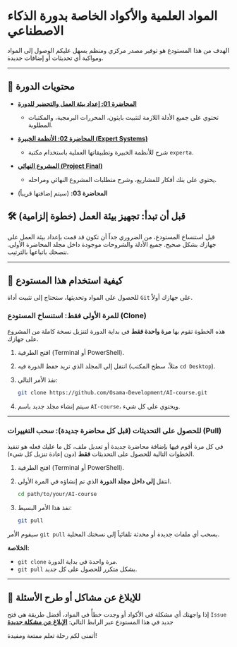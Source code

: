 # المواد العلمية والأكواد الخاصة بدورة الذكاء الاصطناعي

الهدف من هذا المستودع هو توفير مصدر مركزي ومنظم يسهل عليكم الوصول إلى المواد ومواكبة أي تحديثات أو إضافات جديدة.

---

## 📖 محتويات الدورة

-   **[المحاضرة 01: إعداد بيئة العمل والتحضير للدورة](./Lecrures/01%20-%20introduction/)**
    -   تحتوي على جميع الأدلة اللازمة لتثبيت بايثون، المحررات البرمجية، والمكتبات المطلوبة.

-   **[المحاضرة 02: الأنظمة الخبيرة (Expert Systems)](./Lecrures/02%20-%20Expert%20System/)**
    -   شرح للأنظمة الخبيرة وتطبيقاتها العملية باستخدام مكتبة `experta`.

-   **[المشروع النهائي (Project Final)](./Lecrures/Project%20Final/)**
    -   يحتوي على بنك أفكار للمشاريع، وشرح متطلبات المشروع النهائي ومراحله.

-   **المحاضرة 03:** (سيتم إضافتها قريباً)
## 🛠️ قبل أن تبدأ: تجهيز بيئة العمل (خطوة إلزامية)

قبل استنساخ المستودع، من الضروري جداً أن تكون قد قمت بإعداد بيئة العمل على جهازك بشكل صحيح. جميع الأدلة والشروحات موجودة داخل مجلد المحاضرة الأولى. ننصحك باتباعها بالترتيب.

---

## 🚀 كيفية استخدام هذا المستودع

للحصول على المواد وتحديثها، ستحتاج إلى تثبيت أداة `Git` على جهازك أولاً.

### للمرة الأولى فقط: استنساخ المستودع (Clone)

هذه الخطوة تقوم بها **مرة واحدة فقط** في بداية الدورة لتنزيل نسخة كاملة من المشروع على جهازك.

1.  افتح الطرفية (Terminal أو PowerShell).
2.  انتقل إلى المجلد الذي تريد حفظ الدورة فيه (مثلاً، سطح المكتب `cd Desktop`).
3.  نفذ الأمر التالي:

    ```bash
    git clone https://github.com/Osama-Development/AI-course.git
    ```
4.  سيتم إنشاء مجلد جديد باسم `AI-course`، ويحتوي على كل شيء.

---

### للحصول على التحديثات (قبل كل محاضرة جديدة): سحب التغييرات (Pull)

في كل مرة أقوم فيها بإضافة محاضرة جديدة أو تعديل ملف، كل ما عليك فعله هو تنفيذ الخطوات التالية للحصول على التحديثات **فقط** (دون إعادة تنزيل كل شيء).

1.  افتح الطرفية (Terminal أو PowerShell).
2.  انتقل **إلى داخل مجلد الدورة** الذي تم إنشاؤه في المرة الأولى.
    ```bash
    cd path/to/your/AI-course
    ```
3.  نفذ هذا الأمر البسيط:

    ```bash
    git pull
    ```

سيقوم الأمر `git pull` بسحب أي ملفات جديدة أو محدثة تلقائياً إلى نسختك المحلية.

**الخلاصة:**
-   `git clone` مرة واحدة في بداية الدورة.
-   `git pull` بشكل متكرر للحصول على كل جديد.

---

## 🐞 للإبلاغ عن مشاكل أو طرح الأسئلة

إذا واجهتك أي مشكلة في الأكواد أو وجدت خطأً في المواد، أفضل طريقة هي فتح `Issue` جديد في هذا المستودع عبر الرابط التالي:
[**الإبلاغ عن مشكلة جديدة**](https://github.com/Osama-Development/AI-course/issues)

أتمنى لكم رحلة تعلم ممتعة ومفيدة!
